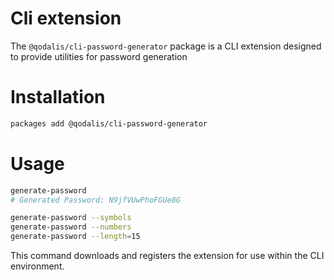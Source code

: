 # Cli extension

The `@qodalis/cli-password-generator` package is a CLI extension designed to provide utilities for password generation

# Installation

```bash
packages add @qodalis/cli-password-generator
```

# Usage

```bash
generate-password
# Generated Password: N9jfVUwPhoFGUe8G

generate-password --symbols
generate-password --numbers
generate-password --length=15
```

This command downloads and registers the extension for use within the CLI environment.
